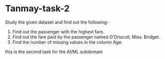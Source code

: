 # Tanmay-task-2
Study the given dataset and find out the following-
1) Find out the passenger with the highest fare.
2) Find out the fare paid by the passenger named O&#39;Driscoll, Miss.
Bridget.
3) Find the number of missing values in the column Age.

this is the second task for the AI/ML subdomain
